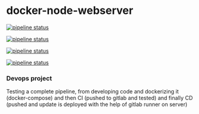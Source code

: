 # docker-node-webserver

[![pipeline status](https://gitlab.com/haakon36/docker-node-webserver/badges/production/pipeline.svg)](https://gitlab.com/haakon36/docker-node-webserver/-/commits/production)

[![pipeline status](https://gitlab.com/haakon36/docker-node-webserver/badges/staging/pipeline.svg)](https://gitlab.com/haakon36/docker-node-webserver/-/commits/staging)

[![pipeline status](https://gitlab.com/haakon36/docker-node-webserver/badges/uat/pipeline.svg)](https://gitlab.com/haakon36/docker-node-webserver/-/commits/uat)

[![pipeline status](https://gitlab.com/haakon36/docker-node-webserver/badges/dev/pipeline.svg)](https://gitlab.com/haakon36/docker-node-webserver/-/commits/dev)


### Devops project

Testing a complete pipeline, from developing code and dockerizing it (docker-compose) and then CI (pushed to gitlab and tested) and finally CD (pushed and update is deployed with the help of gitlab runner on server)
